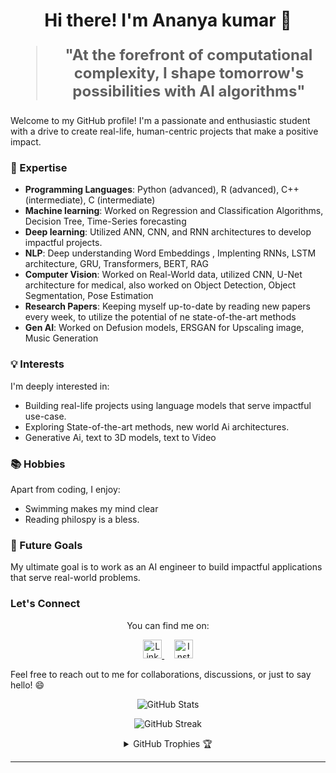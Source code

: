<h1 align="center">Hi there! I'm Ananya kumar 👋</h1>

<blockquote style="font-size: 24px;">
  <p align="center">
    <strong>"At the forefront of computational complexity, I shape tomorrow's possibilities with AI algorithms"</strong>
  </p>
</blockquote>

Welcome to my GitHub profile! I'm a passionate and enthusiastic student with a drive to create real-life, human-centric projects that make a positive impact.

### 🚀 Expertise

- **Programming Languages**: Python (advanced), R (advanced), C++ (intermediate), C (intermediate)
- **Machine learning**: Worked on Regression and Classification Algorithms, Decision Tree, Time-Series forecasting
- **Deep learning**: Utilized ANN, CNN, and RNN architectures to develop impactful projects.
- **NLP**: Deep understanding Word Embeddings , Implenting RNNs, LSTM architecture, GRU, Transformers, BERT, RAG 
- **Computer Vision**: Worked on Real-World data, utilized CNN, U-Net architecture for medical, also worked on Object Detection, Object Segmentation, Pose Estimation
- **Research Papers**: Keeping myself up-to-date by reading new papers every week, to utilize the potential of ne state-of-the-art methods
- **Gen AI**: Worked on Defusion models, ERSGAN for Upscaling image, Music Generation 

### 💡 Interests

I'm deeply interested in:

- Building real-life projects using language models that serve impactful use-case.
- Exploring State-of-the-art methods, new world Ai architectures.
- Generative Ai, text to 3D models, text to Video

### 📚 Hobbies

Apart from coding, I enjoy:

- Swimming makes my mind clear
- Reading philospy is a bless.

### 🌱 Future Goals

My ultimate goal is to work as an AI engineer to build impactful applications that serve real-world problems.

### Let's Connect

<p align="center">
  You can find me on:
</p>

<p align="center">
  <a href="https://www.linkedin.com/in/ananya8154/">
    <img src="https://raw.githubusercontent.com/rahuldkjain/github-profile-readme-generator/master/src/images/icons/Social/linked-in-alt.svg" alt="LinkedIn" height="30" />
  </a>&nbsp;&nbsp;&nbsp;
  <a href="https://instagram.com/ananyakr.io">
    <img src="https://raw.githubusercontent.com/rahuldkjain/github-profile-readme-generator/master/src/images/icons/Social/instagram.svg" alt="Instagram" height="30" />
  </a>
</p>

Feel free to reach out to me for collaborations, discussions, or just to say hello! 😄

<p align="center">
  <img src="https://github-readme-stats.vercel.app/api?username=ananya868&show_icons=true&title_color=7A7ADB&icon_color=2234AE&text_color=D3D3D3&bg_color=0,000000,130F40&locale=en" alt="GitHub Stats" />
</p>

<p align="center">
       <img src="https://github-readme-streak-stats.herokuapp.com/?user=ananya868&background=000000&stroke=130F40&ring=2234AE&fire=D3D3D3&currStreakNum=D3D3D3&sideNums=D3D3D3&currStreakLabel=D3D3D3&sideLabels=D3D3D3&dates=D3D3D3" alt="GitHub Streak" />


<details align="center">
  <summary>GitHub Trophies 🏆</summary>
  <br>
  <p align="center">
    <img src="https://github-profile-trophy.vercel.app/?username=ananya868&theme=darkhub&column=7&bgColor=000000&noFrame=true&row=1&margin-w=15" alt="GitHub Trophies" />
  </p>
</details>


------
